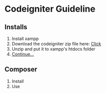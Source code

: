 # Codeigniter Guideline

## Installs
1. Install xampp
2. Download the codeigniter zip file here: [Click](https://codeigniter.com/userguide3/installation/downloads.html)
3. Unzip and put it to xampp's htdocs folder
4. [Continue...](https://codeigniter.com/userguide3/installation/index.html)


## Composer
1. Install
2. Use

